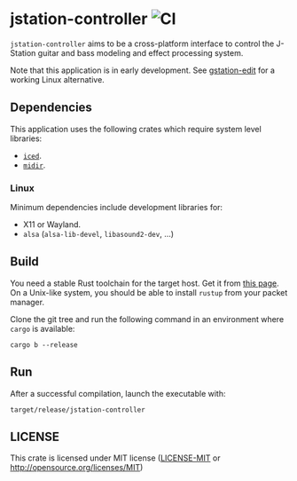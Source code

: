# jstation-controller ![CI](https://github.com/fengalin/jstation-controller/workflows/CI/badge.svg)

`jstation-controller` aims to be a cross-platform interface to control the J-Station
guitar and bass modeling and effect processing system.

Note that this application is in early development. See [gstation-edit](https://github.com/fengalin/gstation-edit) for a working Linux alternative.

## Dependencies

This application uses the following crates which require system level libraries:

- [`iced`](https://crates.io/crates/iced).
- [`midir`](https://crates.io/crates/midir).

### Linux

Minimum dependencies include development libraries for:

- X11 or Wayland.
- `alsa` (`alsa-lib-devel`, `libasound2-dev`, ...)

## Build

You need a stable Rust toolchain for the target host. Get it from [this page](https://www.rust-lang.org/fr/tools/install).
On a Unix-like system, you should be able to install `rustup` from your packet
manager.

Clone the git tree and run the following command in an environment where
`cargo` is available:

```
cargo b --release
```

## Run

After a successful compilation, launch the executable with:

```
target/release/jstation-controller
```

## LICENSE

This crate is licensed under MIT license ([LICENSE-MIT](LICENSE-MIT) or
http://opensource.org/licenses/MIT)

